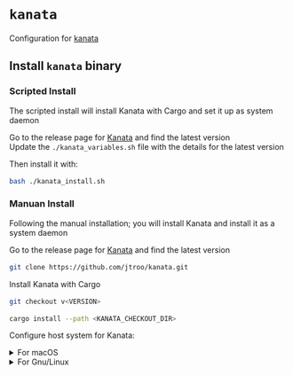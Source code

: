 # `kanata`

Configuration for [kanata](https://github.com/jtroo/kanata)

## Install `kanata` binary

### Scripted Install

The scripted install will install Kanata with Cargo and set it up as system daemon

Go to the release page for [Kanata](https://github.com/jtroo/kanata/releases) and find the latest version  
Update the `./kanata_variables.sh` file with the details for the latest version

Then install it with:
``` bash
bash ./kanata_install.sh
```

### Manuan Install

Following the manual installation; you will install Kanata and install it as a system daemon

Go to the release page for [Kanata](https://github.com/jtroo/kanata/releases) and find the latest version

``` bash
git clone https://github.com/jtroo/kanata.git
```

Install Kanata with Cargo
``` bash
git checkout v<VERSION>
```

``` bash
cargo install --path <KANATA_CHECKOUT_DIR>
```

Configure host system for Kanata:
<details>
  <summary>For macOS</summary>

  #### Install Karabiner DriverKit

  Download and install the [`Karabiner-DriverKit-VirtualHIDDevice Driver`](https://github.com/pqrs-org/Karabiner-DriverKit-VirtualHIDDevice) that is specified for the Kanata version

  Activate it:
  ``` bash
  /Applications/.Karabiner-VirtualHIDDevice-Manager.app/Contents/MacOS/Karabiner-VirtualHIDDevice-Manager activate
  ```

  Launch the daemon:
  ``` bash
    sudo '/Library/Application Support/org.pqrs/Karabiner-DriverKit-VirtualHIDDevice/Applications/Karabiner-VirtualHIDDevice-Daemon.app/Contents/MacOS/Karabiner-VirtualHIDDevice-Daemon'
  ```

  Verify that `.Karabiner-VirtualHIDDevice-Manager` has been activated  
  Under: Settings > General > Login Items & Extensions  
  Check that `.Karabiner-VirtualHIDDevice-Manager` is listed under `Extensions` and that it is activated  
  - If it is not listed there, the `.Karabiner-VirtualHIDDevice-Manager` driver must be uninstalled and installed again.  
    It may be necessary to reboot between uninstall and install, to trigger the prompt that allows `.Karabiner-VirtualHIDDevice-Manager` in `System Settings`  
  <p align="center">
    <img width="450" alt="Login Items & Extensions 1" src="./doc/login_items_and_extensions_1.png" style="vertical-align: middle;" />
    <img width="450" alt="Login Items & Extensions 2" src="./doc/login_items_and_extensions_2.png" style="vertical-align: middle;" />
  </p>

  To uninstall it:
  ``` bash
  bash '/Library/Application Support/org.pqrs/Karabiner-DriverKit-VirtualHIDDevice/scripts/uninstall/deactivate_driver.sh'
  sudo bash '/Library/Application Support/org.pqrs/Karabiner-DriverKit-VirtualHIDDevice/scripts/uninstall/remove_files.sh'
  sudo killall Karabiner-VirtualHIDDevice-Daemon
  ```

  Allow Kanata in macOS's TCC (Transparency, Consent and Control)  
  Under: Settings > Privacy and Security > Input Monitoring  
  Add the Kanata binary (from `~/.cargo/bin/kanata`) to allow it to run as a launch daemon  
  - If this is an update from a previous version, the Kanata binary must be removed and added again
  <p align="center">
    <img width="450" alt="Input Monitoring" src="./doc/input_monitoring.png" style="vertical-align: middle;" />  
  </p>

  Now is a good time to test if everything works correctly:  
  While the daemon is running, open a new terminal window and run:
  ``` bash
  sudo kanata --cfg ~/.config/kanata/kanata.kbd
  ```
  If it doen't work, fix it before continuing

  <br/>
  <br/>

  #### Run Kanata on startup

  Define shell variables (paste these in the shell)
  ``` bash
  KANATA_BIN_PATH="$HOME/.cargo/bin/kanata"
  KANATA_CONFIG_PATH="$HOME/.config/kanata/kanata.kbd"
  KANATA_SUDOERS_FILE="/etc/sudoers.d/kanata"
  KANATA_PLIST_FILE="/Library/LaunchDaemons/com.jtroo.kanata.plist"
  KARABINER_DAEMON_PLIST_FILE="/Library/LaunchDaemons/com.pqrs-org.karabiner-vhiddaemon.plist"
  KARABINER_MANAGER_PLIST_FILE="/Library/LaunchDaemons/com.pqrs-org.karabiner-vhidmanager.plist"
  ```

  Create a sudoers file entry for kanata
  ``` bash
  echo "$(whoami) ALL=(ALL) NOPASSWD: $KANATA_BIN_PATH" | sudo tee "$KANATA_SUDOERS_FILE"
  ```

  Create plist files for the LaunchDaemons
  ``` bash
  cat <<EOF | sudo tee "$KANATA_PLIST_FILE" >/dev/null
  <?xml version="1.0" encoding="UTF-8"?>
  <!DOCTYPE plist PUBLIC "-//Apple//DTD PLIST 1.0//EN" "http://www.apple.com/DTDs/PropertyList-1.0.dtd">
  <plist version="1.0">
  <dict>
      <key>Label</key>
      <string>com.jtroo.kanata</string>

      <key>ProgramArguments</key>
      <array>
          <string>$KANATA_BIN_PATH</string>
          <string>-c</string>
          <string>$KANATA_CONFIG_PATH</string>
          <string>-n</string>
      </array>

      <key>RunAtLoad</key>
      <true/>

      <key>KeepAlive</key>
      <true/>

      <key>StandardOutPath</key>
      <string>/Library/Logs/Kanata/kanata.out.log</string>

      <key>StandardErrorPath</key>
      <string>/Library/Logs/Kanata/kanata.err.log</string>
  </dict>
  </plist>
  EOF
  ```

  ``` bash
  cat <<EOF | sudo tee "$KARABINER_DAEMON_PLIST_FILE" >/dev/null
  <?xml version="1.0" encoding="UTF-8"?>
  <!DOCTYPE plist PUBLIC "-//Apple//DTD PLIST 1.0//EN" "http://www.apple.com/DTDs/PropertyList-1.0.dtd">
  <plist version="1.0">
  <dict>
      <key>Label</key>
      <string>com.pqrs-org.karabiner-vhiddaemon</string>
      <key>ProgramArguments</key>
      <array>
          <string>/Library/Application Support/org.pqrs/Karabiner-DriverKit-VirtualHIDDevice/Applications/Karabiner-VirtualHIDDevice-Daemon.app/Contents/MacOS/Karabiner-VirtualHIDDevice-Daemon</string>
      </array>
      <key>RunAtLoad</key>
      <true/>
      <key>KeepAlive</key>
      <true/>
  </dict>
  </plist>
    EOF
  ```

  ``` bash
  cat <<EOF | sudo tee "$KARABINER_MANAGER_PLIST_FILE" >/dev/null
  <?xml version="1.0" encoding="UTF-8"?>
  <!DOCTYPE plist PUBLIC "-//Apple//DTD PLIST 1.0//EN" "http://www.apple.com/DTDs/PropertyList-1.0.dtd">
  <plist version="1.0">
  <dict>
      <key>Label</key>
      <string>com.pqrs-org.karabiner-vhidmanager</string>
      <key>ProgramArguments</key>
      <array>
          <string>/Applications/.Karabiner-VirtualHIDDevice-Manager.app/Contents/MacOS/Karabiner-VirtualHIDDevice-Manager</string>
          <string>activate</string>
      </array>
      <key>RunAtLoad</key>
      <true/>
  </dict>
  </plist>
  EOF
  ```

  Load the daemons
  ``` bash
  sudo launchctl load -w "$KARABINER_MANAGER_PLIST_FILE"
  sudo launchctl load -w "$KARABINER_DAEMON_PLIST_FILE"
  sudo launchctl load -w "$KANATA_PLIST_FILE"
  ```

  ``` txt
  How do I use `launchctl` again?

  TL;DR

  You typically want to use launchctl load -w and launchctl unload -w.
  start and stop are usually reserved for testing or debugging a job.
  Details

  launchctl start <label>: Starts the job. This is usually reserved just for testing or debugging a particular job.
  launchctl stop <label>: Stops the job. Opposite of start, and it's possible that the job will immediately restart if the job is configured to stay running.
  launchctl remove <label>: Removes the job from launchd, but asynchronously. It will not wait for the job to actually stop before returning, so no error handling on this one.
  launchctl load <path>: Loads and starts the job as long as the job is not "disabled."
  launchctl unload <path>: Stops and unloads the job. The job will still restart on the next login/reboot.
  launchctl load -w <path>: Loads and starts the job while also marking the job as "not disabled." The job will restart on the next login/reboot.
  launchctl unload -w <path>: Stops and unloads and disables the job. The job will NOT restart on the next login/restart.
  ```
</details>

<details>
  <summary>For Gnu/Linux</summary>

  Basically follow the guide desribed [here](https://github.com/jtroo/kanata/blob/main/docs/setup-linux.md):

  #### Grant Kanata permission to access the input and uinput subsystem

  If the uinput group does not exist, create a new group
  ``` bash
  sudo groupadd uinput
  ```

  Add your user to the input and the uinput group
  ``` bash
  sudo usermod -aG input $USER
  sudo usermod -aG uinput $USER
  ```

  Make sure the uinput device file has the right permissions.
  ``` bash
  cat <<EOF | sudo tee "$RULES_FILE"
  KERNEL=="uinput", MODE="0660", GROUP="uinput", OPTIONS+="static_node=uinput"
  EOF
  ```

  ``` bash
  sudo udevadm control --reload-rules && sudo udevadm trigger
  ```

  Make sure the uinput drivers are loaded
  ``` bash
  sudo modprobe uinput
  ```

  <br/>
  <br/>

  Now is a good time to test if everything works correctly:
  ``` bash
  sudo kanata --cfg ~/.config/kanata/kanata.kbd
  ```
  If it doen't work, fix it before continuing

  <br/>
  <br/>

  #### Run Kanata on startup
  Create and enable a systemd daemon service
  ``` bash
  mkdir -p ~/.config/systemd/user
  touch "$SERVICE_FILE"
  ```

  ``` bash
  cat <<EOF | sudo tee "$SERVICE_FILE" > /dev/null
  [Unit]
  Description=Kanata keyboard remapper
  Documentation=https://github.com/jtroo/kanata

  [Service]
  Environment=PATH=%h/.cargo/bin:/usr/local/bin:/usr/local/sbin:/usr/bin:/bin
  Environment=DISPLAY=:0
  Type=simple
  ExecStart=/usr/bin/sh -c 'exec ${KANATA_BIN_PATH} --cfg ${KANATA_CONFIG_PATH}'
  Restart=no

  [Install]
  WantedBy=default.target
  EOF
  ```

  ``` bash
  systemctl --user daemon-reload
  systemctl --user enable kanata.service
  systemctl --user start kanata.service
  ```
</details>
<br/>
